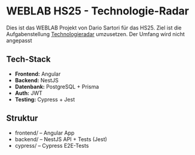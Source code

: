 # WEBLAB HS25 - Technologie-Radar

Dies ist das WEBLAB Projekt von Dario Sartori für das HS25.
Ziel ist die Aufgabenstellung [Technologieradar](https://github.com/web-programming-lab/web-programming-lab-projekt/blob/95134d1041bce5140a3e29f034154216fcffd7ff/Technologie-Radar.md) umzusetzen.
Der Umfang wird nicht angepasst

## Tech-Stack


- **Frontend:** Angular
- **Backend:** NestJS
- **Datenbank:** PostgreSQL + Prisma
- **Auth:** JWT
- **Testing:** Cypress + Jest

## Struktur
- frontend/ – Angular App
- backend/  – NestJS API + Tests (Jest)
- cypress/  – Cypress E2E-Tests